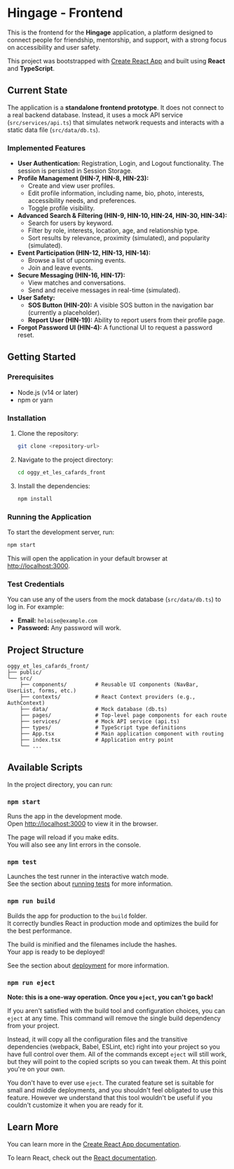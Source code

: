 # Hingage - Frontend

This is the frontend for the **Hingage** application, a platform designed to connect people for friendship, mentorship, and support, with a strong focus on accessibility and user safety.

This project was bootstrapped with [Create React App](https://github.com/facebook/create-react-app) and built using **React** and **TypeScript**.

## Current State

The application is a **standalone frontend prototype**. It does not connect to a real backend database. Instead, it uses a mock API service (`src/services/api.ts`) that simulates network requests and interacts with a static data file (`src/data/db.ts`).

### Implemented Features

- **User Authentication:** Registration, Login, and Logout functionality. The session is persisted in Session Storage.
- **Profile Management (HIN-7, HIN-8, HIN-23):**
  - Create and view user profiles.
  - Edit profile information, including name, bio, photo, interests, accessibility needs, and preferences.
  - Toggle profile visibility.
- **Advanced Search & Filtering (HIN-9, HIN-10, HIN-24, HIN-30, HIN-34):**
  - Search for users by keyword.
  - Filter by role, interests, location, age, and relationship type.
  - Sort results by relevance, proximity (simulated), and popularity (simulated).
- **Event Participation (HIN-12, HIN-13, HIN-14):**
  - Browse a list of upcoming events.
  - Join and leave events.
- **Secure Messaging (HIN-16, HIN-17):**
  - View matches and conversations.
  - Send and receive messages in real-time (simulated).
- **User Safety:**
  - **SOS Button (HIN-20):** A visible SOS button in the navigation bar (currently a placeholder).
  - **Report User (HIN-19):** Ability to report users from their profile page.
- **Forgot Password UI (HIN-4):** A functional UI to request a password reset.

## Getting Started

### Prerequisites

- Node.js (v14 or later)
- npm or yarn

### Installation

1.  Clone the repository:
    ```sh
    git clone <repository-url>
    ```
2.  Navigate to the project directory:
    ```sh
    cd oggy_et_les_cafards_front
    ```
3.  Install the dependencies:
    ```sh
    npm install
    ```

### Running the Application

To start the development server, run:
```sh
npm start
```
This will open the application in your default browser at [http://localhost:3000](http://localhost:3000).

### Test Credentials

You can use any of the users from the mock database (`src/data/db.ts`) to log in. For example:

-   **Email:** `heloise@example.com`
-   **Password:** Any password will work.

## Project Structure

```
oggy_et_les_cafards_front/
├── public/
└── src/
    ├── components/         # Reusable UI components (NavBar, UserList, forms, etc.)
    ├── contexts/           # React Context providers (e.g., AuthContext)
    ├── data/               # Mock database (db.ts)
    ├── pages/              # Top-level page components for each route
    ├── services/           # Mock API service (api.ts)
    ├── types/              # TypeScript type definitions
    ├── App.tsx             # Main application component with routing
    ├── index.tsx           # Application entry point
    └── ...
```

## Available Scripts

In the project directory, you can run:

### `npm start`

Runs the app in the development mode.\
Open [http://localhost:3000](http://localhost:3000) to view it in the browser.

The page will reload if you make edits.\
You will also see any lint errors in the console.

### `npm test`

Launches the test runner in the interactive watch mode.\
See the section about [running tests](https://facebook.github.io/create-react-app/docs/running-tests) for more information.

### `npm run build`

Builds the app for production to the `build` folder.\
It correctly bundles React in production mode and optimizes the build for the best performance.

The build is minified and the filenames include the hashes.\
Your app is ready to be deployed!

See the section about [deployment](https://facebook.github.io/create-react-app/docs/deployment) for more information.

### `npm run eject`

**Note: this is a one-way operation. Once you `eject`, you can't go back!**

If you aren't satisfied with the build tool and configuration choices, you can `eject` at any time. This command will remove the single build dependency from your project.

Instead, it will copy all the configuration files and the transitive dependencies (webpack, Babel, ESLint, etc) right into your project so you have full control over them. All of the commands except `eject` will still work, but they will point to the copied scripts so you can tweak them. At this point you're on your own.

You don't have to ever use `eject`. The curated feature set is suitable for small and middle deployments, and you shouldn't feel obligated to use this feature. However we understand that this tool wouldn't be useful if you couldn't customize it when you are ready for it.

## Learn More

You can learn more in the [Create React App documentation](https://facebook.github.io/create-react-app/docs/getting-started).

To learn React, check out the [React documentation](https://reactjs.org/).
